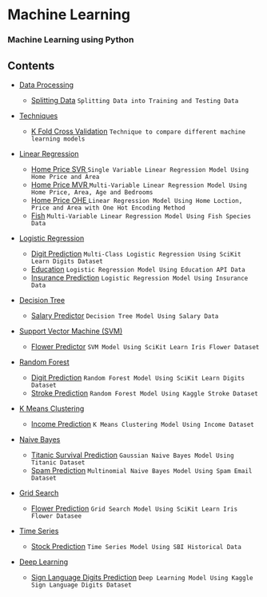 # Machine Learning
### Machine Learning using Python

## Contents
* [Data Processing](./data-processing)
  * [Splitting Data](./data-processing/splitting-data) ``` Splitting Data into Training and Testing Data ```

* [Techniques](./techniques)
  * [K Fold Cross Validation](./techniques/k-fold-cross-validation) ``` Technique to compare different machine learning models ```

* [Linear Regression](./linear-regression)
  * [Home Price SVR ](./linear-regression/home-price-svr) ``` Single Variable Linear Regression Model Using Home Price and Area ```
  * [Home Price MVR ](./linear-regression/home-price-mvr) ``` Multi-Variable Linear Regression Model Using Home Price, Area, Age and Bedrooms ```
  * [Home Price OHE ](./linear-regression/home-price-ohe) ``` Linear Regression Model Using Home Loction, Price and Area with One Hot Encoding Method ```
  * [Fish](./linear-regression/fish) ``` Multi-Variable Linear Regression Model Using Fish Species Data ```

* [Logistic Regression](./logistic-regression)
  * [Digit Prediction](./logistic-regression/digits) ``` Multi-Class Logistic Regression Using SciKit Learn Digits Dataset ```
  * [Education](./logistic-regression/education) ``` Logistic Regression Model Using Education API Data ```
  * [Insurance Prediction](./logistic-regression/insurance) ``` Logistic Regression Model Using Insurance Data ```


* [Decision Tree](./decision-tree)
  * [Salary Predictor](./decision-tree/salary) ``` Decision Tree Model Using Salary Data ```


* [Support Vector Machine (SVM)](./support-vector-machine)
  * [Flower Predictor](./support-vector-machine/flower) ``` SVM Model Using SciKit Learn Iris Flower Dataset ```


* [Random Forest](./random-forest)
  * [Digit Prediction](./random-forest/digits) ``` Random Forest Model Using SciKit Learn Digits Dataset ```
  * [Stroke Prediction](./random-forest/stroke-predictor) ``` Random Forest Model Using Kaggle Stroke Dataset ```

* [K Means Clustering](./k-means-clustering)
  * [Income Prediction](./k-means-clustering/income) ``` K Means Clustering Model Using Income Dataset ```

* [Naive Bayes](./naive-bayes)
  * [Titanic Survival Prediction](./naive-bayes/titanic-survival) ``` Gaussian Naive Bayes Model Using Titanic Dataset ```
  * [Spam Prediction](./naive-bayes/spam) ``` Multinomial Naive Bayes Model Using Spam Email Dataset ```

* [Grid Search](./grid-search)
  * [Flower Prediction](./grid-search/flower) ``` Grid Search Model Using SciKit Learn Iris Flower Datasee ```

* [Time Series](./time-series)
  * [Stock Prediction](./time-series/stock) ``` Time Series Model Using SBI Historical Data ```

* [Deep Learning](./deep-learning)
  * [Sign Language Digits Prediction](./deep-learning/Sign-language-digits-prediction) ``` Deep Learning Model Using Kaggle  Sign Language Digits Dataset ```
